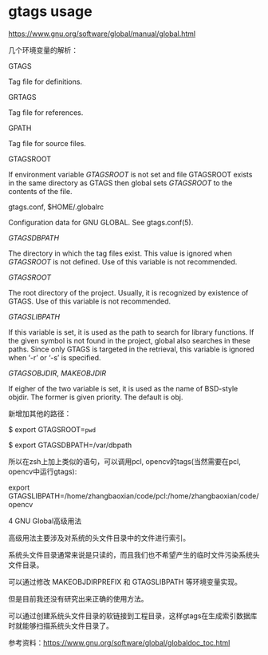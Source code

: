 # gtags usage



https://www.gnu.org/software/global/manual/global.html

几个环境变量的解析：

GTAGS

Tag file for definitions.

GRTAGS

Tag file for references.

GPATH

Tag file for source files.

GTAGSROOT

If environment variable *GTAGSROOT* is not set and file GTAGSROOT exists in the same directory as GTAGS then global sets *GTAGSROOT* to the contents of the file.

gtags.conf, $HOME/.globalrc

Configuration data for GNU GLOBAL. See gtags.conf(5).

*GTAGSDBPATH*

The directory in which the tag files exist. This value is ignored when *GTAGSROOT* is not defined. Use of this variable is not recommended.

*GTAGSROOT*

The root directory of the project. Usually, it is recognized by existence of GTAGS. Use of this variable is not recommended.

*GTAGSLIBPATH*

If this variable is set, it is used as the path to search for library functions. If the given symbol is not found in the project, global also searches in these paths. Since only GTAGS is targeted in the retrieval, this variable is ignored when ‘-r’ or ‘-s’ is specified.

*GTAGSOBJDIR*, *MAKEOBJDIR*

If eigher of the two variable is set, it is used as the name of BSD-style objdir. The former is given priority. The default is obj.

新增加其他的路径：

$ export GTAGSROOT=`pwd`

 $ export GTAGSDBPATH=/var/dbpath

所以在zsh上加上类似的语句，可以调用pcl, opencv的tags(当然需要在pcl, opencv中运行gtags):

export GTAGSLIBPATH=/home/zhangbaoxian/code/pcl:/home/zhangbaoxian/code/opencv

4 GNU Global高级用法

高级用法主要涉及对系统的头文件目录中的文件进行索引。

系统头文件目录通常来说是只读的，而且我们也不希望产生的临时文件污染系统头文件目录。

可以通过修改 MAKEOBJDIRPREFIX 和 GTAGSLIBPATH 等环境变量实现。

但是目前我还没有研究出来正确的使用方法。

可以通过创建系统头文件目录的软链接到工程目录，这样gtags在生成索引数据库时就能够扫描系统头文件目录了。

参考资料：https://www.gnu.org/software/global/globaldoc_toc.html